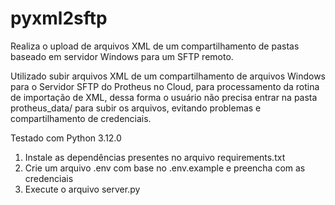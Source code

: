 # pyxml2sftp
Realiza o upload de arquivos XML de um compartilhamento de pastas baseado em servidor Windows para um SFTP remoto.

Utilizado subir arquivos XML de um compartilhamento de arquivos Windows para o Servidor SFTP do Protheus no Cloud, para processamento da rotina de importação de XML, dessa forma o usuário não precisa entrar na pasta protheus_data/ para subir os arquivos, evitando problemas e compartilhamento de credenciais.

Testado com Python 3.12.0

1. Instale as dependências presentes no arquivo requirements.txt 
2. Crie um arquivo .env com base no .env.example e preencha com as credenciais
3. Execute o arquivo server.py
